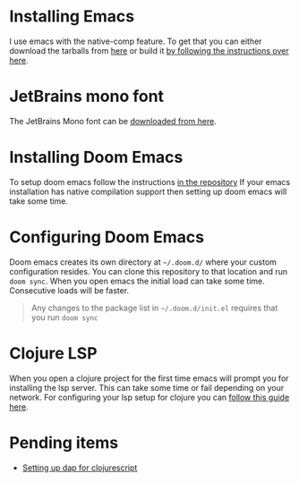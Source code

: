 # Installing Emacs
I use emacs with the native-comp feature. To get that you can either download the tarballs from [here](https://github.com/jimeh/build-emacs-for-macos) or build it [by following the instructions over here](https://github.com/jimeh/emacs-builds).

# JetBrains mono font
The JetBrains Mono font can be [downloaded from here](https://www.jetbrains.com/lp/mono/).

# Installing Doom Emacs
To setup doom emacs follow the instructions [in the repository](https://github.com/hlissner/doom-emacs#install)
If your emacs installation has native compilation support then setting up doom emacs will take some time.

# Configuring Doom Emacs
Doom emacs creates its own directory at `~/.doom.d/` where your custom configuration resides. You can clone this repository to that location and run `doom sync`.
When you open emacs the initial load can take some time. Consecutive loads will be faster.

> Any changes to the package list in `~/.doom.d/init.el` requires that you run `doom sync`

# Clojure LSP
When you open a clojure project for the first time emacs will prompt you for installing the lsp server. This can take some time or fail depending on your network.
For configuring your lsp setup for clojure you can [follow this guide here](https://emacs-lsp.github.io/lsp-mode/tutorials/clojure-guide/).

# Pending items
* [Setting up dap for clojurescript](https://emacs-lsp.github.io/lsp-mode/tutorials/debugging-clojure-script/)
